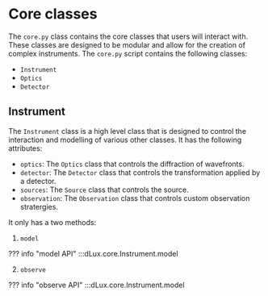 
# Core classes

The `core.py` class contains the core classes that users will interact with. These classes are designed to be modular and allow for the creation of complex instruments. The `core.py` script contains the following classes:

- `Instrument`
- `Optics`
- `Detector`

## Instrument

The `Instrument` class is a high level class that is designed to control the interaction and modelling of various other classes. It has the following attributes:

- `optics`: The `Optics` class that controls the diffraction of wavefronts.
- `detector`: The `Detector` class that controls the transformation applied by a detector.
- `sources`: The `Source` class that controls the source.
- `observation`: The `Observation` class that controls custom observation stratergies.

It only has a two methods:

1. `model`

??? info "model API"
    :::dLux.core.Instrument.model

2. `observe`

??? info "observe API"
    :::dLux.core.Instrument.model
